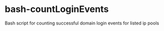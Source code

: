 # bash-countLoginEvents
Bash script for counting successful domain login events for listed ip pools
